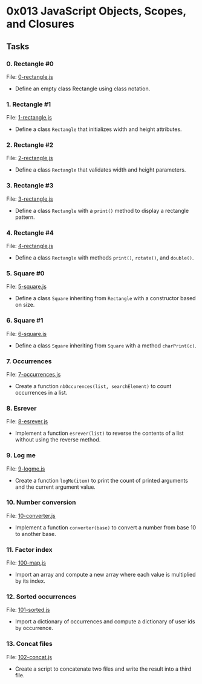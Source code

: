 # 0x013 JavaScript Objects, Scopes, and Closures

## Tasks

### 0. Rectangle #0
File: [0-rectangle.js](./0-rectangle.js)
- Define an empty class Rectangle using class notation.

### 1. Rectangle #1
File: [1-rectangle.js](./1-rectangle.js)
- Define a class `Rectangle` that initializes width and height attributes.

### 2. Rectangle #2
File: [2-rectangle.js](./2-rectangle.js)
- Define a class `Rectangle` that validates width and height parameters.

### 3. Rectangle #3
File: [3-rectangle.js](./3-rectangle.js)
- Define a class `Rectangle` with a `print()` method to display a rectangle pattern.

### 4. Rectangle #4
File: [4-rectangle.js](./4-rectangle.js)
- Define a class `Rectangle` with methods `print()`, `rotate()`, and `double()`.

### 5. Square #0
File: [5-square.js](./5-square.js)
- Define a class `Square` inheriting from `Rectangle` with a constructor based on size.

### 6. Square #1
File: [6-square.js](./6-square.js)
- Define a class `Square` inheriting from `Square` with a method `charPrint(c)`.

### 7. Occurrences
File: [7-occurrences.js](./7-occurrences.js)
- Create a function `nbOccurences(list, searchElement)` to count occurrences in a list.

### 8. Esrever
File: [8-esrever.js](./8-esrever.js)
- Implement a function `esrever(list)` to reverse the contents of a list without using the reverse method.

### 9. Log me
File: [9-logme.js](./9-logme.js)
- Create a function `logMe(item)` to print the count of printed arguments and the current argument value.

### 10. Number conversion
File: [10-converter.js](./10-converter.js)
- Implement a function `converter(base)` to convert a number from base 10 to another base.

### 11. Factor index
File: [100-map.js](./100-map.js)
- Import an array and compute a new array where each value is multiplied by its index.

### 12. Sorted occurrences
File: [101-sorted.js](./101-sorted.js)
- Import a dictionary of occurrences and compute a dictionary of user ids by occurrence.

### 13. Concat files
File: [102-concat.js](./102-concat.js)
- Create a script to concatenate two files and write the result into a third file.
